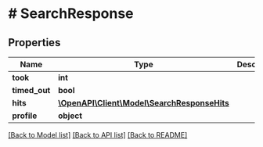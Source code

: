 # # SearchResponse

## Properties

Name | Type | Description | Notes
------------ | ------------- | ------------- | -------------
**took** | **int** |  | [optional] 
**timed_out** | **bool** |  | [optional] 
**hits** | [**\OpenAPI\Client\Model\SearchResponseHits**](SearchResponseHits.md) |  | [optional] 
**profile** | **object** |  | [optional] 

[[Back to Model list]](../../README.md#documentation-for-models) [[Back to API list]](../../README.md#documentation-for-api-endpoints) [[Back to README]](../../README.md)


